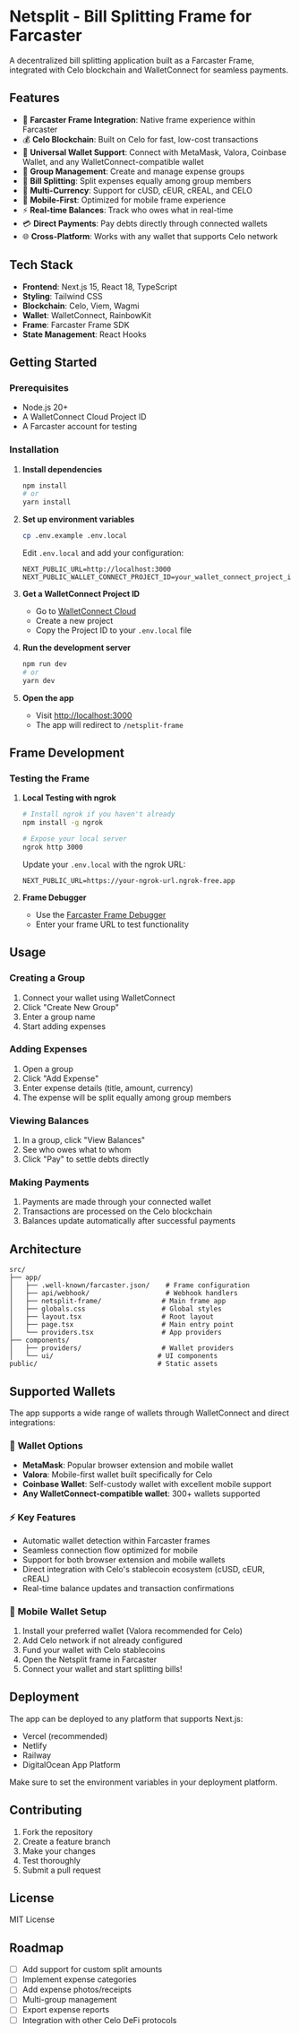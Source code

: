 # Netsplit - Bill Splitting Frame for Farcaster

A decentralized bill splitting application built as a Farcaster Frame, integrated with Celo blockchain and WalletConnect for seamless payments.

## Features

- 🔗 **Farcaster Frame Integration**: Native frame experience within Farcaster
- 💰 **Celo Blockchain**: Built on Celo for fast, low-cost transactions
- 🔐 **Universal Wallet Support**: Connect with MetaMask, Valora, Coinbase Wallet, and any WalletConnect-compatible wallet
- 👥 **Group Management**: Create and manage expense groups
- 💸 **Bill Splitting**: Split expenses equally among group members
- 🏦 **Multi-Currency**: Support for cUSD, cEUR, cREAL, and CELO
- 📱 **Mobile-First**: Optimized for mobile frame experience
- ⚡ **Real-time Balances**: Track who owes what in real-time
- 💳 **Direct Payments**: Pay debts directly through connected wallets
- 🌐 **Cross-Platform**: Works with any wallet that supports Celo network

## Tech Stack

- **Frontend**: Next.js 15, React 18, TypeScript
- **Styling**: Tailwind CSS
- **Blockchain**: Celo, Viem, Wagmi
- **Wallet**: WalletConnect, RainbowKit
- **Frame**: Farcaster Frame SDK
- **State Management**: React Hooks

## Getting Started

### Prerequisites

- Node.js 20+
- A WalletConnect Cloud Project ID
- A Farcaster account for testing

### Installation

1. **Install dependencies**
   ```bash
   npm install
   # or
   yarn install
   ```

2. **Set up environment variables**
   ```bash
   cp .env.example .env.local
   ```

   Edit `.env.local` and add your configuration:
   ```env
   NEXT_PUBLIC_URL=http://localhost:3000
   NEXT_PUBLIC_WALLET_CONNECT_PROJECT_ID=your_wallet_connect_project_id
   ```

3. **Get a WalletConnect Project ID**
   - Go to [WalletConnect Cloud](https://cloud.walletconnect.com/)
   - Create a new project
   - Copy the Project ID to your `.env.local` file

4. **Run the development server**
   ```bash
   npm run dev
   # or
   yarn dev
   ```

5. **Open the app**
   - Visit [http://localhost:3000](http://localhost:3000)
   - The app will redirect to `/netsplit-frame`

## Frame Development

### Testing the Frame

1. **Local Testing with ngrok**
   ```bash
   # Install ngrok if you haven't already
   npm install -g ngrok

   # Expose your local server
   ngrok http 3000
   ```

   Update your `.env.local` with the ngrok URL:
   ```env
   NEXT_PUBLIC_URL=https://your-ngrok-url.ngrok-free.app
   ```

2. **Frame Debugger**
   - Use the [Farcaster Frame Debugger](https://warpcast.com/~/developers/frames)
   - Enter your frame URL to test functionality

## Usage

### Creating a Group

1. Connect your wallet using WalletConnect
2. Click "Create New Group"
3. Enter a group name
4. Start adding expenses

### Adding Expenses

1. Open a group
2. Click "Add Expense"
3. Enter expense details (title, amount, currency)
4. The expense will be split equally among group members

### Viewing Balances

1. In a group, click "View Balances"
2. See who owes what to whom
3. Click "Pay" to settle debts directly

### Making Payments

1. Payments are made through your connected wallet
2. Transactions are processed on the Celo blockchain
3. Balances update automatically after successful payments

## Architecture

```
src/
├── app/
│   ├── .well-known/farcaster.json/    # Frame configuration
│   ├── api/webhook/                   # Webhook handlers
│   ├── netsplit-frame/               # Main frame app
│   ├── globals.css                   # Global styles
│   ├── layout.tsx                    # Root layout
│   ├── page.tsx                      # Main entry point
│   └── providers.tsx                 # App providers
├── components/
│   ├── providers/                    # Wallet providers
│   └── ui/                          # UI components
public/                              # Static assets
```

## Supported Wallets

The app supports a wide range of wallets through WalletConnect and direct integrations:

### 🔗 **Wallet Options**
- **MetaMask**: Popular browser extension and mobile wallet
- **Valora**: Mobile-first wallet built specifically for Celo
- **Coinbase Wallet**: Self-custody wallet with excellent mobile support
- **Any WalletConnect-compatible wallet**: 300+ wallets supported

### ⚡ **Key Features**
- Automatic wallet detection within Farcaster frames
- Seamless connection flow optimized for mobile
- Support for both browser extension and mobile wallets
- Direct integration with Celo's stablecoin ecosystem (cUSD, cEUR, cREAL)
- Real-time balance updates and transaction confirmations

### 📱 **Mobile Wallet Setup**
1. Install your preferred wallet (Valora recommended for Celo)
2. Add Celo network if not already configured
3. Fund your wallet with Celo stablecoins
4. Open the Netsplit frame in Farcaster
5. Connect your wallet and start splitting bills!

## Deployment

The app can be deployed to any platform that supports Next.js:
- Vercel (recommended)
- Netlify
- Railway
- DigitalOcean App Platform

Make sure to set the environment variables in your deployment platform.

## Contributing

1. Fork the repository
2. Create a feature branch
3. Make your changes
4. Test thoroughly
5. Submit a pull request

## License

MIT License

## Roadmap

- [ ] Add support for custom split amounts
- [ ] Implement expense categories
- [ ] Add expense photos/receipts
- [ ] Multi-group management
- [ ] Export expense reports
- [ ] Integration with other Celo DeFi protocols

